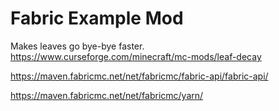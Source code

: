 # Fabric Example Mod
Makes leaves go bye-bye faster. 
https://www.curseforge.com/minecraft/mc-mods/leaf-decay


https://maven.fabricmc.net/net/fabricmc/fabric-api/fabric-api/

https://maven.fabricmc.net/net/fabricmc/yarn/